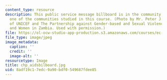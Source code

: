 ```yaml
---
content_type: resource
description: This public service message billboard is in the community of Matero,
  one of the communities studied in this course. (Photo by Mr. Peter J. Mack. Courtesy
  of UNICEF and The Partnership against Gender-based and Sexual Violence against Children
  and Women in Zambia. Used with permission.)
file: https://ol-ocw-studio-app-production.s3.amazonaws.com/courses/ec-s11-engineering-capacity-in-community-based-healthcare-fall-2005/8adf19c17edc9a90bdf0549687fdee85_chp_aidsbilboard.jpg
file_type: image/jpeg
image_metadata:
  caption: ''
  credit: ''
  image-alt: ''
resourcetype: Image
title: chp_aidsbilboard.jpg
uid: 8adf19c1-7edc-9a90-bdf0-549687fdee85
---
```

